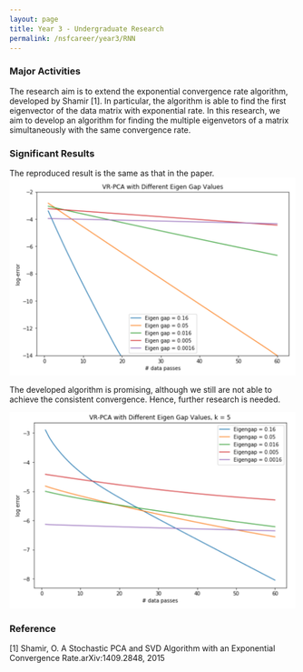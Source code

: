```yaml
---
layout: page
title: Year 3 - Undergraduate Research
permalink: /nsfcareer/year3/RNN
---
```


### Major Activities 
The research aim is to extend the exponential convergence rate algorithm, developed by Shamir [1]. In particular, the algorithm is able to find the first eigenvector of the data matrix with exponential rate. In this research, we aim to develop an algorithm for finding the multiple eigenvetors of a matrix simultaneously with the same convergence rate.

### Significant Results
The reproduced result is the same as that in the paper.
![image](/assets/figures/under_graduate_figures/plot1.png)


The developed algorithm is promising, although we still are not able to achieve the consistent convergence. Hence,  further research is needed.

![image](/assets/figures/under_graduate_figures/plot3_2.png)

### Reference
[1] Shamir, O. A Stochastic PCA and SVD Algorithm with an Exponential Convergence Rate.arXiv:1409.2848, 2015
